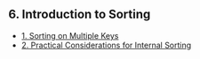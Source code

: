 ## 6. Introduction to Sorting 

- [1. Sorting on Multiple Keys](1__Sorting_on_Multiple_Keys/readme.md) 
- [2. Practical Considerations for Internal Sorting](2__Practical_Considerations_for_Internal_Sorting/readme.md) 
